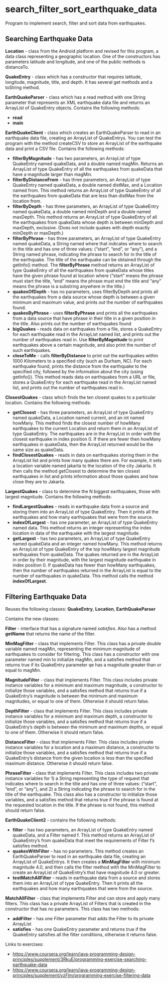 # search_filter_sort_earthquake_data
Program to implement search, filter and sort data from earthquakes.

## Searching Earthquake Data

<b>Location</b> - class from the Android platform and revised for this program, a data class representing a geographic location. One of the constructors has parameters latitude and longitude, and one of the public methods is distanceTo.

<b>QuakeEntry</b> - class which has a constructor that requires latitude, longitude, magnitude, title, and depth. It has several get methods and a toString method.

<b>EarthQuakeParser</b> - class which has a read method with one String parameter that represents an XML earthquake data file and returns an ArrayList of QuakeEntry objects. Contains the following methods:
* <b>read</b>
* <b>main</b>

<b>EarthQuakeClient</b> - class which creates an EarthQuakeParser to read in an earthquake data file, creating an ArrayList of QuakeEntrys. You can test the program with the method createCSV to store an ArrayList of the earthquake data and print a CSV file. Contains the following methods:
* <b>filterByMagnitude</b> - has two parameters, an ArrayList of type QuakeEntry named quakeData, and a double named magMin. Returns an ArrayList of type QuakeEntry of all the earthquakes from quakeData that have a magnitude larger than magMin.
* <b>filterByDistanceFrom</b> - has three parameters, an ArrayList of type QuakeEntry named quakeData, a double named distMax, and a Location named from. This method returns an ArrayList of type QuakeEntry of all the earthquakes from quakeData that are less than distMax from the location from.
* <b>filterByDepth</b> - has three parameters, an ArrayList of type QuakeEntry named quakeData, a double named minDepth and a double named maxDepth. This method returns an ArrayList of type QuakeEntry of all the earthquakes from quakeData whose depth is between minDepth and maxDepth, exclusive. (Does not include quakes with depth exactly minDepth or maxDepth.)
* <b>filterByPhrase</b> - has three parameters, an ArrayList of type QuakeEntry named quakeData, a String named where that indicates where to search in the title and has one of three values: (“start”, ”end”, or “any”), and a String named phrase, indicating the phrase to search for in the title of the earthquake. The title of the earthquake can be obtained through the getInfo() method. The <b>filterByPhrase</b> method returns an ArrayList of type QuakeEntry of all the earthquakes from quakeData whose titles have the given phrase found at location where (“start” means the phrase must start the title, “end” means the phrase must end the title and “any” means the phrase is a substring anywhere in the title.)
* <b>quakesOfDepth</b> - has no parameters, uses filterByDepth and prints all the earthquakes from a data source whose depth is between a given minimum and maximum value, and prints out the number of earthquakes found.
* <b>quakesByPhrase</b> - uses <b>filterByPhrase</b> and prints all the earthquakes from a data source that have phrase in their title in a given position in the title. Also prints out the number of earthquakes found
* <b>bigQuakes</b> -  reads data on earthquakes from a file, stores a QuakeEntry for each earthquake read in the ArrayList named list, and prints out the number of earthquakes read in. Use <b>filterByMagnitude</b> to print earthquakes above a certain magnitude, and also print the number of such earthquakes.
* <b>closeToMe</b> - calls <b>filterByDistance</b> to print out the earthquakes within 1000 Kilometers to a specified city (such as Durham, NC). For each earthquake found, prints the distance from the earthquake to the specified city, followed by the information about the city (using getInfo()). This method reads data on earthquakes from a URL or file, stores a QuakeEntry for each earthquake read in the ArrayList named list, and prints out the number of earthquakes read in. 

<b>ClosestQuakes</b> - class which finds the ten closest quakes to a particular location. Contains the following methods:
* <b>getClosest</b> - has three parameters, an ArrayList of type QuakeEntry named quakeData, a Location named current, and an int named howMany. This method finds the closest number of howMany earthquakes to the current Location and return them in an ArrayList of type QuakeEntry. The earthquakes are in the ArrayList in order with the closest earthquake in index position 0. If there are fewer then howMany earthquakes in quakeData, then the ArrayList returned would be the same size as quakeData.
* <b>findClosestQuakes</b> - reads in data on earthquakes storing them in the ArrayList list and prints how many quakes there are. For example, it sets a location variable named jakarta to the location of the city Jakarta. It then calls the method getClosest to determine the ten closest earthquakes in list and prints information about those quakes and how close they are to Jakarta.

<b>LargestQuakes</b> - class to determine the N biggest earthquakes, those with largest magnitude. Contains the following methods:
* <b>findLargestQuakes</b> - reads in earthquake data from a source and storing them into an ArrayList of type QuakeEntry. Then it prints all the earthquakes and how many earthquakes that were from the source. 
* <b>indexOfLargest</b> -  has one parameter, an ArrayList of type QuakeEntry named data. This method returns an integer representing the index location in data of the earthquake with the largest magnitude.
* <b>getLargest</b> - has two parameters, an ArrayList of type QuakeEntry named quakeData and an integer named howMany. This method returns an ArrayList of type QuakeEntry of the top howMany largest magnitude earthquakes from quakeData. The quakes returned are in the ArrayList in order by their magnitude, with the largest magnitude earthquake in index position 0. If quakeData has fewer than howMany earthquakes, then the number of earthquakes returned in the ArrayList is equal to the number of earthquakes in quakeData. This method calls the method <b>indexOfLargest</b>.

## Filtering Earthquake Data

Reuses the following classes: <b>QuakeEntry</b>, <b>Location</b>, <b>EarthQuakeParser</b>

Contains the new classes:

<b>Filter</b> - interface that has a signature named *satisfies*. Also has a method <b>getName</b> that returns the name of the filter.

<b>MinMagFilter</b> - class that implements Filter. This class has a private double variable named magMin, representing the minimum magnitude of earthquakes to consider for filtering. This class has a constructor with one parameter named min to initialize magMin, and a satisfies method that returns true if its QuakeEntry parameter qe has a magnitude greater than or equal to magMin.

<b>MagnitudeFilter</b> - class that implements Filter. This class includes private instance variables for a minimum and maximum magnitude, a constructor to initialize those variables, and a satisfies method that returns true if a QuakeEntry’s magnitude is between the minimum and maximum magnitudes, or equal to one of them. Otherwise it should return false.

<b>DepthFilter</b> - class that implements Filter. This class includes private instance variables for a minimum and maximum depth, a constructor to initialize those variables, and a satisfies method that returns true if a QuakeEntry’s depth is between the minimum and maximum depths, or equal to one of them. Otherwise it should return false.

<b>DistanceFilter</b> - class that implements Filter. This class includes private instance variables for a location and a maximum distance, a constructor to initialize those variables, and a satisfies method that returns true if a QuakeEntry’s distance from the given location is less than the specified maximum distance. Otherwise it should return false.

<b>PhraseFilter</b> - class that implements Filter. This class includes two private instance variables for 1) a String representing the type of request that indicates where to search in the title and has one of three values: (“start”, ”end”, or “any”), and 2) a String indicating the phrase to search for in the title of the earthquake. This class also has a constructor to initialize those variables, and a satisfies method that returns true if the phrase is found at the requested location in the title. If the phrase is not found, this method should return false.

<b>EarthQuakeClient2</b> - contains the following methods:
* <b>filter</b> - has two parameters, an ArrayList of type QuakeEntry named quakeData, and a Filter named f. This method returns an ArrayList of QuakeEntry’s from quakeData that meet the requirements of Filter f’s satisfies method.
* <b>quakesWithFilter</b> - has no parameters. This method creates an EarthQuakeParser to read in an earthquake data file, creating an ArrayList of QuakeEntrys. It then creates a <b>MinMagFilter</b> with minimum magnitude 4.0, and then calls the filter method with the MinMagFilter to create an ArrayList of QuakeEntry’s that have magnitude 4.0 or greater.
* <b>testMatchAllFilter</b> - reads in earthquake data from a source and stores them into an ArrayList of type QuakeEntry. Then it prints all the earthquakes and how many earthquakes that were from the source.

<b>MatchAllFilter</b> - class that implements Filter and can store and apply many filters. This class has a private ArrayList of Filters that is created in the constructor that has no parameters. This class has two methods:
* <b>addFilter</b> - has one Filter parameter that adds the Filter to its private ArrayList
* <b>satisfies</b> - has one QuakeEntry parameter and returns true if the QuakeEntry satisfies all the filter conditions, otherwise it returns false.


Links to exercises: 
* https://www.coursera.org/learn/java-programming-design-principles/supplement/3RkuE/programming-exercise-searching-earthquake-data
* https://www.coursera.org/learn/java-programming-design-principles/supplement/yzFlm/programming-exercise-filtering-data
